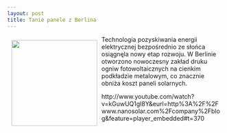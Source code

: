 ```yaml
---
layout: post
title: Tanie panele z Berlina
---
```


<p><img src="{{site.baseurl}}\public\pictures\465.nanosolar.jpg" align="left" style="margin: 10px 10px" width="200"><!--10-->
Technologia pozyskiwania energii elektrycznej bezpośrednio ze słońca osiągnęla nowy etap rozwoju. W Berlinie otworzono nowoczesny zakład druku ogniw fotowoltaicznych na cienkim podkładzie metalowym, co znacznie obniża koszt paneli solarnych.</p><p>http://www.youtube.com/watch?v=kGuwUQ1gl8Y&amp;eurl=http%3A%2F%2Fwww.nanosolar.com%2Fcompany%2Fblog&amp;feature=player_embedded#t=370</p>